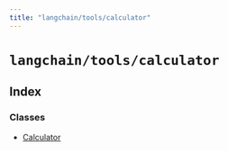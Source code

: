 ```yaml
---
title: "langchain/tools/calculator"
---
```


# `langchain/tools/calculator`

## Index

### Classes

- [Calculator](classes/Calculator.md)
